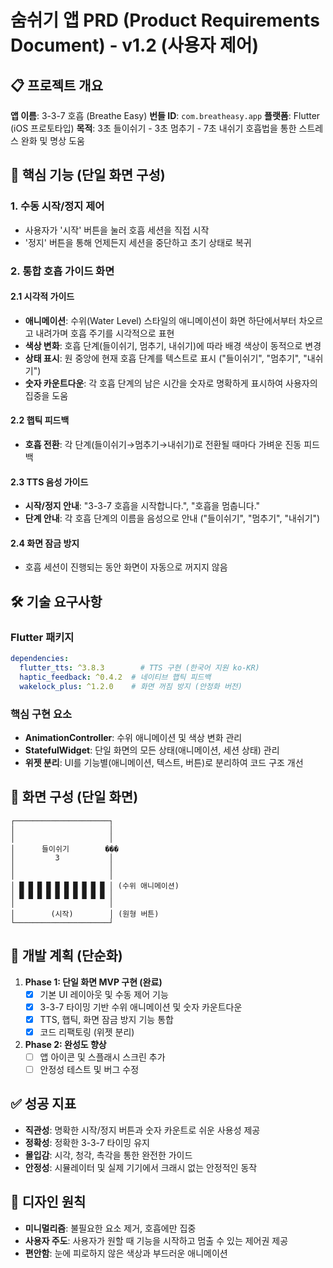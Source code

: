 # 숨쉬기 앱 PRD (Product Requirements Document) - v1.2 (사용자 제어)

## 📋 프로젝트 개요

**앱 이름**: 3-3-7 호흡 (Breathe Easy)
**번들 ID**: `com.breatheasy.app`
**플랫폼**: Flutter (iOS 프로토타입)
**목적**: 3초 들이쉬기 - 3초 멈추기 - 7초 내쉬기 호흡법을 통한 스트레스 완화 및 명상 도움

## 🎯 핵심 기능 (단일 화면 구성)

### 1. 수동 시작/정지 제어

- 사용자가 '시작' 버튼을 눌러 호흡 세션을 직접 시작
- '정지' 버튼을 통해 언제든지 세션을 중단하고 초기 상태로 복귀

### 2. 통합 호흡 가이드 화면

#### 2.1 시각적 가이드

- **애니메이션**: 수위(Water Level) 스타일의 애니메이션이 화면 하단에서부터 차오르고 내려가며 호흡 주기를 시각적으로 표현
- **색상 변화**: 호흡 단계(들이쉬기, 멈추기, 내쉬기)에 따라 배경 색상이 동적으로 변경
- **상태 표시**: 원 중앙에 현재 호흡 단계를 텍스트로 표시 ("들이쉬기", "멈추기", "내쉬기")
- **숫자 카운트다운**: 각 호흡 단계의 남은 시간을 숫자로 명확하게 표시하여 사용자의 집중을 도움

#### 2.2 햅틱 피드백

- **호흡 전환**: 각 단계(들이쉬기→멈추기→내쉬기)로 전환될 때마다 가벼운 진동 피드백

#### 2.3 TTS 음성 가이드

- **시작/정지 안내**: "3-3-7 호흡을 시작합니다.", "호흡을 멈춥니다."
- **단계 안내**: 각 호흡 단계의 이름을 음성으로 안내 ("들이쉬기", "멈추기", "내쉬기")

#### 2.4 화면 잠금 방지

- 호흡 세션이 진행되는 동안 화면이 자동으로 꺼지지 않음

## 🛠️ 기술 요구사항

### Flutter 패키지

```yaml
dependencies:
  flutter_tts: ^3.8.3        # TTS 구현 (한국어 지원 ko-KR)
  haptic_feedback: ^0.4.2  # 네이티브 햅틱 피드백
  wakelock_plus: ^1.2.0    # 화면 꺼짐 방지 (안정화 버전)
```

### 핵심 구현 요소

- **AnimationController**: 수위 애니메이션 및 색상 변화 관리
- **StatefulWidget**: 단일 화면의 모든 상태(애니메이션, 세션 상태) 관리
- **위젯 분리**: UI를 기능별(애니메이션, 텍스트, 버튼)로 분리하여 코드 구조 개선

## 📱 화면 구성 (단일 화면)

```
┌─────────────────────┐
│                     │
│                     │
│      들이쉬기        ���
│         3           │
│                     │
│                     │
│ █ █ █ █ █ █ █ █ █ █ │ (수위 애니메이션)
│ █ █ █ █ █ █ █ █ █ █ │
│                     │
│        (시작)        │ (원형 버튼)
└─────────────────────┘
```

## 🚀 개발 계획 (단순화)

1.  **Phase 1: 단일 화면 MVP 구현 (완료)**
    - [x] 기본 UI 레이아웃 및 수동 제어 기능
    - [x] 3-3-7 타이밍 기반 수위 애니메이션 및 숫자 카운트다운
    - [x] TTS, 햅틱, 화면 잠금 방지 기능 통합
    - [x] 코드 리팩토링 (위젯 분리)

2.  **Phase 2: 완성도 향상**
    - [ ] 앱 아이콘 및 스플래시 스크린 추가
    - [ ] 안정성 테스트 및 버그 수정

## ✅ 성공 지표

- **직관성**: 명확한 시작/정지 버튼과 숫자 카운트로 쉬운 사용성 제공
- **정확성**: 정확한 3-3-7 타이밍 유지
- **몰입감**: 시각, 청각, 촉각을 통한 완전한 가이드
- **안정성**: 시뮬레이터 및 실제 기기에서 크래시 없는 안정적인 동작

## 🎨 디자인 원칙

- **미니멀리즘**: 불필요한 요소 제거, 호흡에만 집중
- **사용자 주도**: 사용자가 원할 때 기능을 시작하고 멈출 수 있는 제어권 제공
- **편안함**: 눈에 피로하지 않은 색상과 부드러운 애니메이션